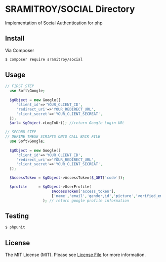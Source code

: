 # SRAMITROY/SOCIAL Directory

Implementation of Social Authentication for php

## Install

Via Composer

``` bash
$ composer require sramitroy/social
```

## Usage

``` php
// FIRST STEP 
  use Soft\Google;
 
  $gObject = new Google([
  	 'client_id'=>'YOUR_CLIENT_ID',
  	 'redirect_uri'=>'YOUR_REDIRECT_URL',
  	 'client_secret'=>'YOUR_CLIENT_SECREAT',
  ]);
  $url= $gObject->LogInUr(); //return Google Login URL
```

``` php
// SECOND STEP 
// DEFINE THESE SCRIPTS ONTO CALL BACK FILE
  use Soft\Google;
 
  $gObject = new Google([
  	 'client_id'=>'YOUR_CLIENT_ID',
  	 'redirect_uri'=>'YOUR_REDIRECT_URL',
  	 'client_secret'=>'YOUR_CLIENT_SECREAT',
  ]);

  $AccessToken = $gObject->AccessToken($_GET['code']);

  $profile     = $gObject->UserProfile(
                     $AccessToken['access_token'],
                     ['name','email','gender,id','picture','verified_email']
                 ); // return google profile information
```

## Testing

``` bash
$ phpunit
```

## License

The MIT License (MIT). Please see [License File](https://github.com/sramitroy/social/LICENSE) for more information.
